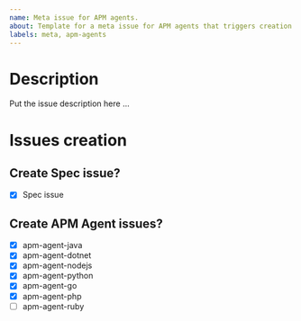 ```yaml
---
name: Meta issue for APM agents.
about: Template for a meta issue for APM agents that triggers creation of related agents sub-issues.
labels: meta, apm-agents
---
```


# Description
Put the issue description here ...

<!---repos-start--->
<!---
DON'T DELETE these comment section if you want sub-issues to be created!

This section will trigger creation of sub-issues. 
Unselect (remove lines or uncheck the boxes) lines if you don't want to create sub-issues for some repositories.
--->

# Issues creation

## Create Spec issue?
- [x] Spec issue

## Create APM Agent issues?
- [x] apm-agent-java
- [x] apm-agent-dotnet
- [x] apm-agent-nodejs
- [x] apm-agent-python
- [x] apm-agent-go
- [x] apm-agent-php
- [ ] apm-agent-ruby

<!---repos-end--->
